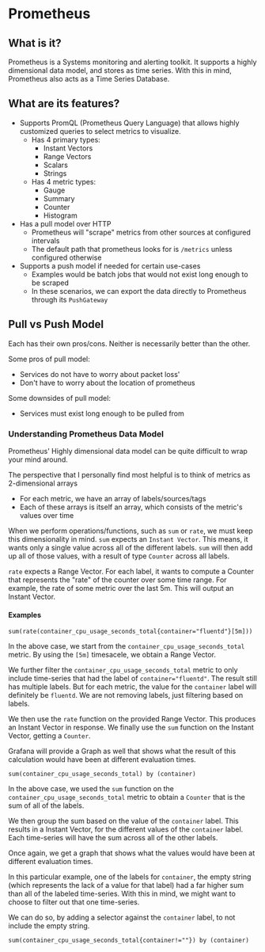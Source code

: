 # Prometheus

## What is it?

Prometheus is a Systems monitoring and alerting toolkit. It supports a highly dimensional data model, and stores as time series. With this in mind, Prometheus also acts as a Time Series Database.

## What are its features?
- Supports PromQL (Prometheus Query Language) that allows highly customized queries to select metrics to visualize.
    - Has 4 primary types:
        - Instant Vectors
        - Range Vectors
        - Scalars
        - Strings
    - Has 4 metric types:
        - Gauge
        - Summary
        - Counter
        - Histogram
- Has a pull model over HTTP
    - Prometheus will "scrape" metrics from other sources at configured intervals
    - The default path that prometheus looks for is `/metrics` unless configured otherwise
- Supports a push model if needed for certain use-cases
    - Examples would be batch jobs that would not exist long enough to be scraped
    - In these scenarios, we can export the data directly to Prometheus through its `PushGateway`

## Pull vs Push Model

Each has their own pros/cons. Neither is necessarily better than the other.

Some pros of pull model:
- Services do not have to worry about packet loss'
- Don't have to worry about the location of prometheus

Some downsides of pull model:
- Services must exist long enough to be pulled from

### Understanding Prometheus Data Model

Prometheus' Highly dimensional data model can be quite difficult to wrap your mind around.

The perspective that I personally find most helpful is to think of metrics as 2-dimensional arrays
- For each metric, we have an array of labels/sources/tags
- Each of these arrays is itself an array, which consists of the metric's values over time

When we perform operations/functions, such as `sum` or `rate`, we must keep this dimensionality in mind.
`sum` expects an `Instant Vector`. This means, it wants only a single value across all of the different labels. `sum` will then add up all of those values, with a result of type `Counter` across all labels.

`rate` expects a Range Vector. For each label, it wants to compute a Counter that represents the "rate" of the counter over some time range. For example, the rate of some metric over the last 5m. This will output an Instant Vector.

#### Examples

```
sum(rate(container_cpu_usage_seconds_total{container="fluentd"}[5m]))
```

In the above case, we start from the `container_cpu_usage_seconds_total` metric. By using the `[5m]` timesacele, we obtain a Range Vector.

We further filter the `container_cpu_usage_seconds_total` metric to only include time-series that had the label of `container="fluentd"`. The result still has multiple labels. But for each metric, the value for the `container` label will definitely be `fluentd`. We are not removing labels, just filtering based on labels.

We then use the `rate` function on the provided Range Vector. This produces an Instant Vector in response. We finally use the `sum` function on the Instant Vector, getting a `Counter`.

Grafana will provide a Graph as well that shows what the result of this calculation would have been at different evaluation times.

```
sum(container_cpu_usage_seconds_total) by (container)
```

In the above case, we used the `sum` function on the `container_cpu_usage_seconds_total` metric to obtain a `Counter` that is the sum of all of the labels.

We then group the sum based on the value of the `container` label. This results in a Instant Vector, for the different values of the `container` label. Each time-series will have the sum across all of the other labels.

Once again, we get a graph that shows what the values would have been at different evaluation times.

In this particular example, one of the labels for `container`, the empty string (which represents the lack of a value for that label) had a far higher sum than all of the labeled time-series. With this in mind, we might want to choose to filter out that one time-series.

We can do so, by adding a selector against the `container` label, to not include the empty string.

```
sum(container_cpu_usage_seconds_total{container!=""}) by (container)
```
